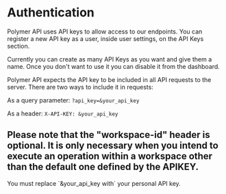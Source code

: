 # Authentication

Polymer API uses API keys to allow access to our endpoints. You can register a new API key as a user, inside user settings, on the API Keys section.

Currently you can create as many API Keys as you want and give them a name. Once you don't want to use it you can disable it from the dashboard.

Polymer API expects the API key to be included in all API requests to the server. There are two ways to include it in requests:

As a query parameter: `?api_key=&your_api_key`

As a header: `X-API-KEY: &your_api_key`

## Please note that the "workspace-id" header is optional. It is only necessary when you intend to execute an operation within a workspace other than the default one defined by the APIKEY.

<aside class="success">You must replace `&your_api_key with` your personal API key.</aside>